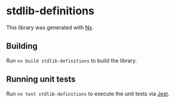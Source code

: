 # stdlib-definitions

This library was generated with [Nx](https://nx.dev).

## Building

Run `nx build stdlib-definitions` to build the library.

## Running unit tests

Run `nx test stdlib-definitions` to execute the unit tests via [Jest](https://jestjs.io).
